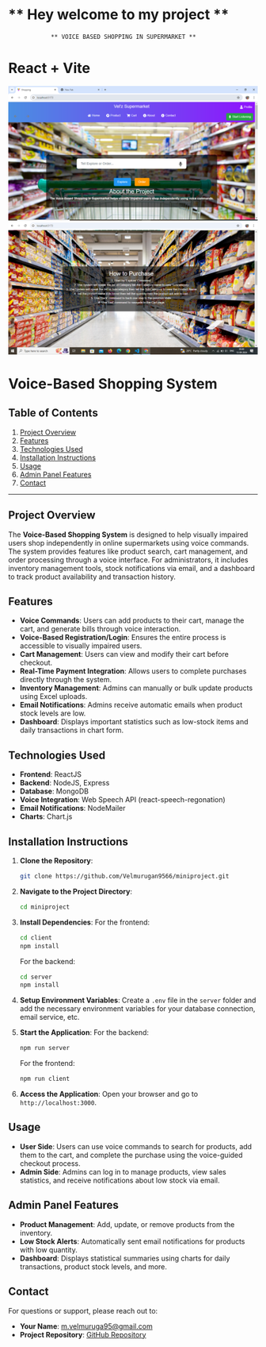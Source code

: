 # ** Hey welcome to my project **

                ** VOICE BASED SHOPPING IN SUPERMARKET **


# React + Vite
![home](Photos/home.PNG)
![home](Photos/home2.PNG)

# **Voice-Based Shopping System**

## **Table of Contents**
1. [Project Overview](#project-overview)
2. [Features](#features)
3. [Technologies Used](#technologies-used)
4. [Installation Instructions](#installation-instructions)
5. [Usage](#usage)
6. [Admin Panel Features](#admin-panel-features)
7. [Contact](#contact)

---

## **Project Overview**
The **Voice-Based Shopping System** is designed to help visually impaired users shop independently in online supermarkets using voice commands. The system provides features like product search, cart management, and order processing through a voice interface. For administrators, it includes inventory management tools, stock notifications via email, and a dashboard to track product availability and transaction history.

## **Features**
- **Voice Commands**: Users can add products to their cart, manage the cart, and generate bills through voice interaction.
- **Voice-Based Registration/Login**: Ensures the entire process is accessible to visually impaired users.
- **Cart Management**: Users can view and modify their cart before checkout.
- **Real-Time Payment Integration**: Allows users to complete purchases directly through the system.
- **Inventory Management**: Admins can manually or bulk update products using Excel uploads.
- **Email Notifications**: Admins receive automatic emails when product stock levels are low.
- **Dashboard**: Displays important statistics such as low-stock items and daily transactions in chart form.

## **Technologies Used**
- **Frontend**: ReactJS
- **Backend**: NodeJS, Express
- **Database**: MongoDB
- **Voice Integration**: Web Speech API (react-speech-regonation)
- **Email Notifications**: NodeMailer
- **Charts**: Chart.js 

## **Installation Instructions**
1. **Clone the Repository**:
   ```bash
   git clone https://github.com/Velmurugan9566/miniproject.git
   ```
2. **Navigate to the Project Directory**:
   ```bash
   cd miniproject
   ```
3. **Install Dependencies**:
   For the frontend:
   ```bash
   cd client
   npm install
   ```
   For the backend:
   ```bash
   cd server
   npm install
   ```
4. **Setup Environment Variables**: Create a `.env` file in the `server` folder and add the necessary environment variables for your database connection, email service, etc.

5. **Start the Application**:
   For the backend:
   ```bash
   npm run server
   ```
   For the frontend:
   ```bash
   npm run client
   ```

6. **Access the Application**: Open your browser and go to `http://localhost:3000`.

## **Usage**
- **User Side**: Users can use voice commands to search for products, add them to the cart, and complete the purchase using the voice-guided checkout process.
- **Admin Side**: Admins can log in to manage products, view sales statistics, and receive notifications about low stock via email.

## **Admin Panel Features**
- **Product Management**: Add, update, or remove products from the inventory.
- **Low Stock Alerts**: Automatically sent email notifications for products with low quantity.
- **Dashboard**: Displays statistical summaries using charts for daily transactions, product stock levels, and more.

## **Contact**
For questions or support, please reach out to:
- **Your Name**: m.velmuruga95@gmail.com
- **Project Repository**: [GitHub Repository](https://github.com/Velmurugan9566)

